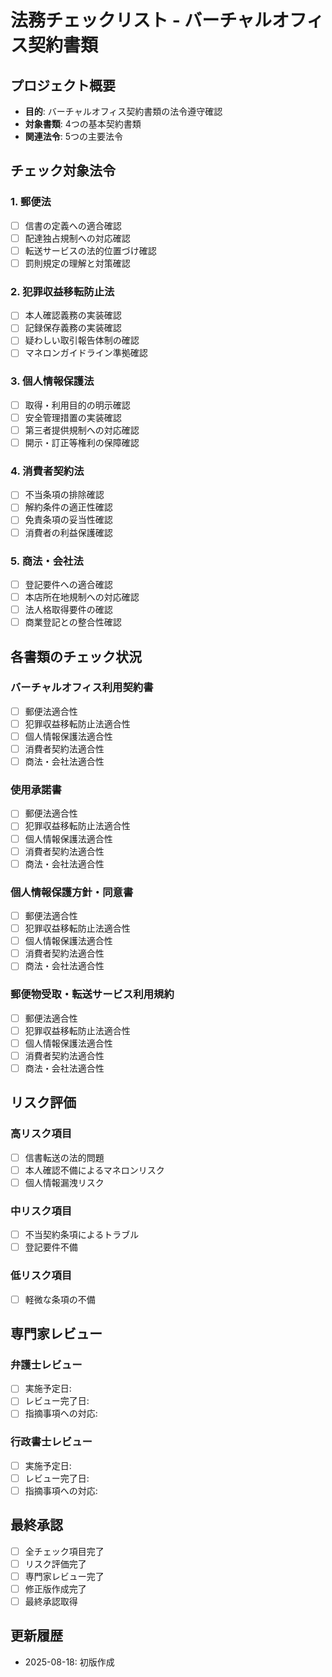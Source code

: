 # 法務チェックリスト - バーチャルオフィス契約書類

## プロジェクト概要
- **目的**: バーチャルオフィス契約書類の法令遵守確認
- **対象書類**: 4つの基本契約書類
- **関連法令**: 5つの主要法令

## チェック対象法令

### 1. 郵便法
- [ ] 信書の定義への適合確認
- [ ] 配達独占規制への対応確認
- [ ] 転送サービスの法的位置づけ確認
- [ ] 罰則規定の理解と対策確認

### 2. 犯罪収益移転防止法
- [ ] 本人確認義務の実装確認
- [ ] 記録保存義務の実装確認
- [ ] 疑わしい取引報告体制の確認
- [ ] マネロンガイドライン準拠確認

### 3. 個人情報保護法
- [ ] 取得・利用目的の明示確認
- [ ] 安全管理措置の実装確認
- [ ] 第三者提供規制への対応確認
- [ ] 開示・訂正等権利の保障確認

### 4. 消費者契約法
- [ ] 不当条項の排除確認
- [ ] 解約条件の適正性確認
- [ ] 免責条項の妥当性確認
- [ ] 消費者の利益保護確認

### 5. 商法・会社法
- [ ] 登記要件への適合確認
- [ ] 本店所在地規制への対応確認
- [ ] 法人格取得要件の確認
- [ ] 商業登記との整合性確認

## 各書類のチェック状況

### バーチャルオフィス利用契約書
- [ ] 郵便法適合性
- [ ] 犯罪収益移転防止法適合性
- [ ] 個人情報保護法適合性
- [ ] 消費者契約法適合性
- [ ] 商法・会社法適合性

### 使用承諾書
- [ ] 郵便法適合性
- [ ] 犯罪収益移転防止法適合性
- [ ] 個人情報保護法適合性
- [ ] 消費者契約法適合性
- [ ] 商法・会社法適合性

### 個人情報保護方針・同意書
- [ ] 郵便法適合性
- [ ] 犯罪収益移転防止法適合性
- [ ] 個人情報保護法適合性
- [ ] 消費者契約法適合性
- [ ] 商法・会社法適合性

### 郵便物受取・転送サービス利用規約
- [ ] 郵便法適合性
- [ ] 犯罪収益移転防止法適合性
- [ ] 個人情報保護法適合性
- [ ] 消費者契約法適合性
- [ ] 商法・会社法適合性

## リスク評価

### 高リスク項目
- [ ] 信書転送の法的問題
- [ ] 本人確認不備によるマネロンリスク
- [ ] 個人情報漏洩リスク

### 中リスク項目
- [ ] 不当契約条項によるトラブル
- [ ] 登記要件不備

### 低リスク項目
- [ ] 軽微な条項の不備

## 専門家レビュー

### 弁護士レビュー
- [ ] 実施予定日: 
- [ ] レビュー完了日:
- [ ] 指摘事項への対応:

### 行政書士レビュー
- [ ] 実施予定日:
- [ ] レビュー完了日:
- [ ] 指摘事項への対応:

## 最終承認

- [ ] 全チェック項目完了
- [ ] リスク評価完了
- [ ] 専門家レビュー完了
- [ ] 修正版作成完了
- [ ] 最終承認取得

## 更新履歴
- 2025-08-18: 初版作成